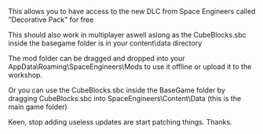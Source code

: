 This allows you to have access to the new DLC from Space Engineers called "Decorative Pack" for free

This should also work in multiplayer aswell aslong as the CubeBlocks.sbc inside the basegame folder is in your content\data directory


The mod folder can be dragged and dropped into your AppData\Roaming\SpaceEngineers\Mods to use it offline or upload it to the workshop.


Or you can use the CubeBlocks.sbc inside the BaseGame folder by dragging CubeBlocks.sbc into SpaceEngineers\Content\Data (this is the main game folder)



Keen, stop adding useless updates are start patching things. Thanks.
